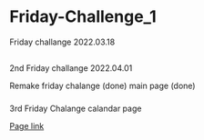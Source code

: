 # Friday-Challenge_1
Friday challange 2022.03.18
 ##
 2nd Friday challange 2022.04.01

Remake friday chalange (done)
main page (done)
###
3rd Friday Chalange calandar page


<span><a href="https://xelderx.github.io/Friday-Challenge_1/index.html">Page link</a></span>

